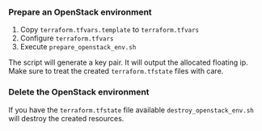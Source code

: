 ### Prepare an OpenStack environment

1. Copy `terraform.tfvars.template` to `terraform.tfvars`
1. Configure `terraform.tfvars`
1. Execute `prepare_openstack_env.sh`

The script will generate a key pair. It will output the allocated floating ip.
Make sure to treat the created `terraform.tfstate` files with care.

### Delete the OpenStack environment

If you have the `terraform.tfstate` file available `destroy_openstack_env.sh` will
destroy the created resources.
